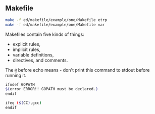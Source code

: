 Makefile
-

````sh
make -f ed/makefile/example/one/Makefile etrp
make -f ed/makefile/example/one/Makefile var
````

Makefiles contain five kinds of things:

* explicit rules,
* implicit rules,
* variable definitions,
* directives, and comments.

The `@` before echo means - don't print this command to stdout before running it.

````sh
ifndef GOPATH
$(error ERROR!! GOPATH must be declared.)
endif

ifeq ($(CC),gcc)
endif
````
